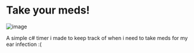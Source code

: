 # Take your meds!
![image](https://github.com/user-attachments/assets/bdd0c873-c966-441f-9c2f-8991b50e2c3d)

A simple c# timer i made to keep track of when i need to take meds for my ear infection :(

